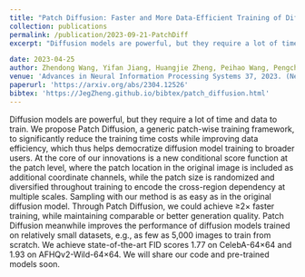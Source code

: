 ```yaml
---
title: "Patch Diffusion: Faster and More Data-Efficient Training of Diffusion Models"
collection: publications
permalink: /publication/2023-09-21-PatchDiff
excerpt: "Diffusion models are powerful, but they require a lot of time and data to train. We propose Patch Diffusion, a generic patch-wise training framework, to significantly reduce the training time costs while improving data efficiency, which thus helps democratize diffusion model training to broader users. At the core of our innovations is a new conditional score function at the patch level, where the patch location in the original image is included as additional coordinate channels, while the patch size is randomized and diversified throughout training to encode the cross-region dependency at multiple scales. Sampling with our method is as easy as in the original diffusion model. Through Patch Diffusion, we could achieve ≥2× faster training, while maintaining comparable or better generation quality. Patch Diffusion meanwhile improves the performance of diffusion models trained on relatively small datasets, e.g., as few as 5,000 images to train from scratch. We achieve state-of-the-art FID scores 1.77 on CelebA-64×64 and 1.93 on AFHQv2-Wild-64×64. We will share our code and pre-trained models soon."

date: 2023-04-25
author: Zhendong Wang, Yifan Jiang, Huangjie Zheng, Peihao Wang, Pengcheng He, Zhangyang Wang, Weizhu Chen, Mingyuan Zhou
venue: 'Advances in Neural Information Processing Systems 37, 2023. (NeurIPS 2023)'
paperurl: 'https://arxiv.org/abs/2304.12526'
bibtex: 'https://JegZheng.github.io/bibtex/patch_diffusion.html'
---
```

Diffusion models are powerful, but they require a lot of time and data to train. We propose Patch Diffusion, a generic patch-wise training framework, to significantly reduce the training time costs while improving data efficiency, which thus helps democratize diffusion model training to broader users. At the core of our innovations is a new conditional score function at the patch level, where the patch location in the original image is included as additional coordinate channels, while the patch size is randomized and diversified throughout training to encode the cross-region dependency at multiple scales. Sampling with our method is as easy as in the original diffusion model. Through Patch Diffusion, we could achieve ≥2× faster training, while maintaining comparable or better generation quality. Patch Diffusion meanwhile improves the performance of diffusion models trained on relatively small datasets, e.g., as few as 5,000 images to train from scratch. We achieve state-of-the-art FID scores 1.77 on CelebA-64×64 and 1.93 on AFHQv2-Wild-64×64. We will share our code and pre-trained models soon.
